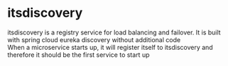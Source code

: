 # itsdiscovery

itsdiscovery is a registry service for load balancing and failover.  It is built with spring cloud eureka discovery without additional code<br>
When a microservice starts up, it will register itself to itsdiscovery and therefore it should be the first service to start up



